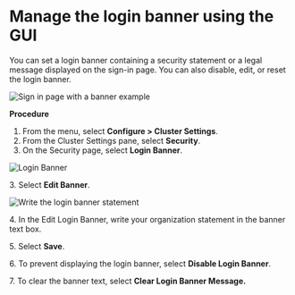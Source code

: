 # Manage the login banner using the GUI

You can set a login banner containing a security statement or a legal message displayed on the sign-in page. You can also disable, edit, or reset the login banner.

![Sign in page with a banner example](../../../.gitbook/assets/wmng\_login\_banner\_sign-in-page.png)

**Procedure**

1. From the menu, select **Configure > Cluster Settings**.
2. From the Cluster Settings pane, select **Security**.
3. On the Security page, select **Login Banner**.

![Login Banner](../../../.gitbook/assets/wmng\_login\_banner\_set.png)

3\. Select **Edit Banner**.

![Write the login banner statement](../../../.gitbook/assets/wmng\_login\_banner\_edit.png)

4\. In the Edit Login Banner, write your organization statement in the banner text box.

5\. Select **Save**.

6\. To prevent displaying the login banner, select **Disable Login Banner**.

7\. To clear the banner text, select **Clear Login Banner Message.**
